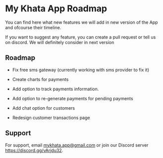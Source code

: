# My Khata App Roadmap
You can find here what new features we will add in new version of the App and ofcourse their timeline.

If you want to suggest any feature, you can create a pull request or tell us on discord. We will definitely consider in next version 


## Roadmap

- Fix free sms gateway (currently working with sms provider to fix it)

- Create charts for payments

- Add option to track payments information. 

- Add option to re-generate payments for pending payments

- Add chat option for customers

- Redesign customer transactions page



## Support

For support, email mykhata.app@gmail.com or join our Discord server https://discord.gg/vArjdu32.

  

  
